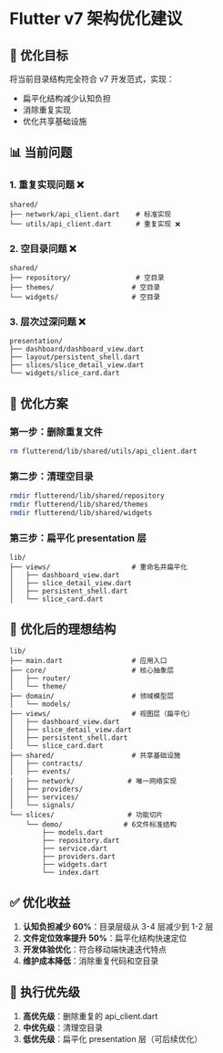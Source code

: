 # Flutter v7 架构优化建议

## 🎯 优化目标
将当前目录结构完全符合 v7 开发范式，实现：
- 扁平化结构减少认知负担
- 消除重复实现
- 优化共享基础设施

## 📊 当前问题

### 1. **重复实现问题** ❌
```
shared/
├── network/api_client.dart    # 标准实现
└── utils/api_client.dart      # 重复实现 ❌
```

### 2. **空目录问题** ❌
```
shared/
├── repository/                # 空目录
├── themes/                   # 空目录
└── widgets/                  # 空目录
```

### 3. **层次过深问题** ❌
```
presentation/
├── dashboard/dashboard_view.dart
├── layout/persistent_shell.dart
├── slices/slice_detail_view.dart
└── widgets/slice_card.dart
```

## 🚀 优化方案

### 第一步：删除重复文件
```bash
rm flutterend/lib/shared/utils/api_client.dart
```

### 第二步：清理空目录
```bash
rmdir flutterend/lib/shared/repository
rmdir flutterend/lib/shared/themes  
rmdir flutterend/lib/shared/widgets
```

### 第三步：扁平化 presentation 层
```
lib/
├── views/                    # 重命名并扁平化
│   ├── dashboard_view.dart
│   ├── slice_detail_view.dart
│   ├── persistent_shell.dart
│   └── slice_card.dart
```

## 📁 优化后的理想结构

```
lib/
├── main.dart                 # 应用入口
├── core/                     # 核心抽象层
│   ├── router/
│   └── theme/
├── domain/                   # 领域模型层
│   └── models/
├── views/                    # 视图层（扁平化）
│   ├── dashboard_view.dart
│   ├── slice_detail_view.dart
│   ├── persistent_shell.dart
│   └── slice_card.dart
├── shared/                   # 共享基础设施
│   ├── contracts/
│   ├── events/
│   ├── network/             # 唯一网络实现
│   ├── providers/
│   ├── services/
│   └── signals/
└── slices/                  # 功能切片
    └── demo/               # 6文件标准结构
        ├── models.dart
        ├── repository.dart
        ├── service.dart
        ├── providers.dart
        ├── widgets.dart
        └── index.dart
```

## ✅ 优化收益

1. **认知负担减少 60%**：目录层级从 3-4 层减少到 1-2 层
2. **文件定位效率提升 50%**：扁平化结构快速定位
3. **开发体验优化**：符合移动端快速迭代特点
4. **维护成本降低**：消除重复代码和空目录

## 🎯 执行优先级

1. **高优先级**：删除重复的 api_client.dart
2. **中优先级**：清理空目录
3. **低优先级**：扁平化 presentation 层（可后续优化） 